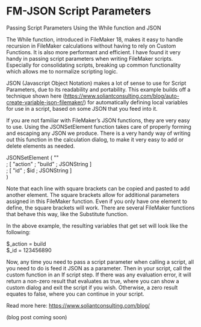 FM-JSON Script Parameters
=========================

Passing Script Parameters Using the While function and JSON

The While function, introduced in FileMaker 18, makes it easy to handle recursion in FileMaker calculations without having to rely on Custom Functions. It is also more performant and efficient. I have found it very handy in passing script parameters when writing FileMaker scripts. Especially for consolidating scripts, breaking up common functionality which allows me to normalize scripting logic.

JSON (Javascript Object Notation) makes a lot of sense to use for Script Parameters, due to its readability and portability. This example builds off a technique shown here (https://www.soliantconsulting.com/blog/auto-create-variable-json-filemaker/) for automatically defining local variables for use in a script, based on some JSON that you feed into it. 

If you are not familiar with FileMaker’s JSON functions, they are very easy to use. Using the JSONSetElement function takes care of properly forming and escaping any JSON we produce. There is a very handy way of writing out this function in the calculation dialog, to make it very easy to add or delete elements as needed.

JSONSetElement ( "" <br />
 ; [ "action" ; "build" ; JSONString ]<br />
 ; [ "id" ; $id ; JSONString ]<br />
)

Note that each line with square brackets can be copied and pasted to add another element. The square brackets allow for additional parameters assigned in this FileMaker function. Even if you only have one element to define, the square brackets will work. There are several FileMaker functions that behave this way, like the Substitute function.

In the above example, the resulting variables that get set will look like the following:

$_action = build<br />
$_id = 123456890

Now, any time you need to pass a script parameter when calling a script, all you need to do is feed it JSON as a parameter. Then in your script, call the custom function in an If script step. If there was any evaluation error, it will return a non-zero result that evaluates as true, where you can show a custom dialog and exit the script if you wish. Otherwise, a zero result equates to false, where you can continue in your script. 


Read more here: <a href="https://www.soliantconsulting.com/blog/">https://www.soliantconsulting.com/blog/</a>

(blog post coming soon)
